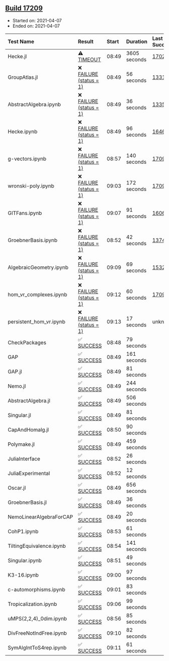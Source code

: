 ## [Build 17209](https://oscarci.mathematik.uni-kl.de/job/oscar/17209/)

* Started on: 2021-04-07
* Ended on: 2021-04-07

| Test Name    | Result | Start | Duration | Last Success | First Failure |
|:-------------|:-------|:------|:---------|:-------------|:--------------|
| Hecke.jl | ⚠ [TIMEOUT](https://oscarci.mathematik.uni-kl.de/job/oscar/17209/artifact/logs/build-17209/Hecke.jl.log) | 08:49 | 3605 seconds | [17022](https://oscarci.mathematik.uni-kl.de/job/oscar/17022/) | [17023](https://oscarci.mathematik.uni-kl.de/job/oscar/17023/) |
| GroupAtlas.jl | ❌ [FAILURE (status = 1)](https://oscarci.mathematik.uni-kl.de/job/oscar/17209/artifact/logs/build-17209/GroupAtlas.jl.log) | 08:49 | 56 seconds | [13311](https://oscarci.mathematik.uni-kl.de/job/oscar/13311/) | [13312](https://oscarci.mathematik.uni-kl.de/job/oscar/13312/) |
| AbstractAlgebra.ipynb | ❌ [FAILURE (status = 1)](https://oscarci.mathematik.uni-kl.de/job/oscar/17209/artifact/logs/build-17209/AbstractAlgebra.ipynb.log) | 08:49 | 36 seconds | [13355](https://oscarci.mathematik.uni-kl.de/job/oscar/13355/) | [13356](https://oscarci.mathematik.uni-kl.de/job/oscar/13356/) |
| Hecke.ipynb | ❌ [FAILURE (status = 1)](https://oscarci.mathematik.uni-kl.de/job/oscar/17209/artifact/logs/build-17209/Hecke.ipynb.log) | 08:49 | 96 seconds | [16463](https://oscarci.mathematik.uni-kl.de/job/oscar/16463/) | [16464](https://oscarci.mathematik.uni-kl.de/job/oscar/16464/) |
| g-vectors.ipynb | ❌ [FAILURE (status = 1)](https://oscarci.mathematik.uni-kl.de/job/oscar/17209/artifact/logs/build-17209/g-vectors.ipynb.log) | 08:57 | 140 seconds | [17099](https://oscarci.mathematik.uni-kl.de/job/oscar/17099/) | [17100](https://oscarci.mathematik.uni-kl.de/job/oscar/17100/) |
| wronski-poly.ipynb | ❌ [FAILURE (status = 1)](https://oscarci.mathematik.uni-kl.de/job/oscar/17209/artifact/logs/build-17209/wronski-poly.ipynb.log) | 09:03 | 172 seconds | [17098](https://oscarci.mathematik.uni-kl.de/job/oscar/17098/) | [17099](https://oscarci.mathematik.uni-kl.de/job/oscar/17099/) |
| GITFans.ipynb | ❌ [FAILURE (status = 1)](https://oscarci.mathematik.uni-kl.de/job/oscar/17209/artifact/logs/build-17209/GITFans.ipynb.log) | 09:07 | 91 seconds | [16068](https://oscarci.mathematik.uni-kl.de/job/oscar/16068/) | [16069](https://oscarci.mathematik.uni-kl.de/job/oscar/16069/) |
| GroebnerBasis.ipynb | ❌ [FAILURE (status = 1)](https://oscarci.mathematik.uni-kl.de/job/oscar/17209/artifact/logs/build-17209/GroebnerBasis.ipynb.log) | 08:52 | 42 seconds | [13748](https://oscarci.mathematik.uni-kl.de/job/oscar/13748/) | [13749](https://oscarci.mathematik.uni-kl.de/job/oscar/13749/) |
| AlgebraicGeometry.ipynb | ❌ [FAILURE (status = 1)](https://oscarci.mathematik.uni-kl.de/job/oscar/17209/artifact/logs/build-17209/AlgebraicGeometry.ipynb.log) | 09:09 | 69 seconds | [15322](https://oscarci.mathematik.uni-kl.de/job/oscar/15322/) | [15323](https://oscarci.mathematik.uni-kl.de/job/oscar/15323/) |
| hom_vr_complexes.ipynb | ❌ [FAILURE (status = 1)](https://oscarci.mathematik.uni-kl.de/job/oscar/17209/artifact/logs/build-17209/hom_vr_complexes.ipynb.log) | 09:12 | 60 seconds | [17099](https://oscarci.mathematik.uni-kl.de/job/oscar/17099/) | [17100](https://oscarci.mathematik.uni-kl.de/job/oscar/17100/) |
| persistent_hom_vr.ipynb | ❌ [FAILURE (status = 1)](https://oscarci.mathematik.uni-kl.de/job/oscar/17209/artifact/logs/build-17209/persistent_hom_vr.ipynb.log) | 09:13 | 17 seconds | unknown | unknown |
| CheckPackages | ✅ [SUCCESS](https://oscarci.mathematik.uni-kl.de/job/oscar/17209/artifact/logs/build-17209/CheckPackages.log) | 08:48 | 79 seconds |  |  |
| GAP | ✅ [SUCCESS](https://oscarci.mathematik.uni-kl.de/job/oscar/17209/artifact/logs/build-17209/GAP.log) | 08:49 | 161 seconds |  |  |
| GAP.jl | ✅ [SUCCESS](https://oscarci.mathematik.uni-kl.de/job/oscar/17209/artifact/logs/build-17209/GAP.jl.log) | 08:49 | 81 seconds |  |  |
| Nemo.jl | ✅ [SUCCESS](https://oscarci.mathematik.uni-kl.de/job/oscar/17209/artifact/logs/build-17209/Nemo.jl.log) | 08:49 | 244 seconds |  |  |
| AbstractAlgebra.jl | ✅ [SUCCESS](https://oscarci.mathematik.uni-kl.de/job/oscar/17209/artifact/logs/build-17209/AbstractAlgebra.jl.log) | 08:49 | 506 seconds |  |  |
| Singular.jl | ✅ [SUCCESS](https://oscarci.mathematik.uni-kl.de/job/oscar/17209/artifact/logs/build-17209/Singular.jl.log) | 08:49 | 81 seconds |  |  |
| CapAndHomalg.jl | ✅ [SUCCESS](https://oscarci.mathematik.uni-kl.de/job/oscar/17209/artifact/logs/build-17209/CapAndHomalg.jl.log) | 08:50 | 90 seconds |  |  |
| Polymake.jl | ✅ [SUCCESS](https://oscarci.mathematik.uni-kl.de/job/oscar/17209/artifact/logs/build-17209/Polymake.jl.log) | 08:49 | 459 seconds |  |  |
| JuliaInterface | ✅ [SUCCESS](https://oscarci.mathematik.uni-kl.de/job/oscar/17209/artifact/logs/build-17209/JuliaInterface.log) | 08:52 | 26 seconds |  |  |
| JuliaExperimental | ✅ [SUCCESS](https://oscarci.mathematik.uni-kl.de/job/oscar/17209/artifact/logs/build-17209/JuliaExperimental.log) | 08:52 | 12 seconds |  |  |
| Oscar.jl | ✅ [SUCCESS](https://oscarci.mathematik.uni-kl.de/job/oscar/17209/artifact/logs/build-17209/Oscar.jl.log) | 08:49 | 656 seconds |  |  |
| GroebnerBasis.jl | ✅ [SUCCESS](https://oscarci.mathematik.uni-kl.de/job/oscar/17209/artifact/logs/build-17209/GroebnerBasis.jl.log) | 08:49 | 36 seconds |  |  |
| NemoLinearAlgebraForCAP | ✅ [SUCCESS](https://oscarci.mathematik.uni-kl.de/job/oscar/17209/artifact/logs/build-17209/NemoLinearAlgebraForCAP.log) | 08:49 | 20 seconds |  |  |
| CohP1.ipynb | ✅ [SUCCESS](https://oscarci.mathematik.uni-kl.de/job/oscar/17209/artifact/logs/build-17209/CohP1.ipynb.log) | 08:53 | 61 seconds |  |  |
| TiltingEquivalence.ipynb | ✅ [SUCCESS](https://oscarci.mathematik.uni-kl.de/job/oscar/17209/artifact/logs/build-17209/TiltingEquivalence.ipynb.log) | 08:54 | 141 seconds |  |  |
| Singular.ipynb | ✅ [SUCCESS](https://oscarci.mathematik.uni-kl.de/job/oscar/17209/artifact/logs/build-17209/Singular.ipynb.log) | 08:51 | 49 seconds |  |  |
| K3-16.ipynb | ✅ [SUCCESS](https://oscarci.mathematik.uni-kl.de/job/oscar/17209/artifact/logs/build-17209/K3-16.ipynb.log) | 09:00 | 97 seconds |  |  |
| c-automorphisms.ipynb | ✅ [SUCCESS](https://oscarci.mathematik.uni-kl.de/job/oscar/17209/artifact/logs/build-17209/c-automorphisms.ipynb.log) | 09:01 | 83 seconds |  |  |
| Tropicalization.ipynb | ✅ [SUCCESS](https://oscarci.mathematik.uni-kl.de/job/oscar/17209/artifact/logs/build-17209/Tropicalization.ipynb.log) | 09:06 | 99 seconds |  |  |
| uMPS(2,2,4)_0dim.ipynb | ✅ [SUCCESS](https://oscarci.mathematik.uni-kl.de/job/oscar/17209/artifact/logs/build-17209/uMPS-2-2-4-_0dim.ipynb.log) | 08:56 | 85 seconds |  |  |
| DivFreeNotIndFree.ipynb | ✅ [SUCCESS](https://oscarci.mathematik.uni-kl.de/job/oscar/17209/artifact/logs/build-17209/DivFreeNotIndFree.ipynb.log) | 09:10 | 82 seconds |  |  |
| SymAlgIntToS4rep.ipynb | ✅ [SUCCESS](https://oscarci.mathematik.uni-kl.de/job/oscar/17209/artifact/logs/build-17209/SymAlgIntToS4rep.ipynb.log) | 09:11 | 61 seconds |  |  |
